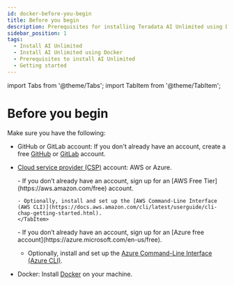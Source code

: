 ```yaml
---
id: docker-before-you-begin
title: Before you begin
description: Prerequisites for installing Teradata AI Unlimited using Docker.
sidebar_position: 1
tags:
  - Install AI Unlimited
  - Install AI Unlimited using Docker
  - Prerequisites to install AI Unlimited
  - Getting started
---
```

import Tabs from '@theme/Tabs';
import TabItem from '@theme/TabItem';

# Before you begin

Make sure you have the following:

- GitHub or GitLab account: If you don't already have an account, create a free [GitHub](https://github.com) or [GitLab](https://gitlab.com) account.

- [Cloud service provider (CSP)](/docs/glossary.md#glo-csp) account: AWS or Azure. 

    <Tabs>
    <TabItem value="aws" label="AWS" default>
      - If you don’t already have an account, sign up for an [AWS Free Tier](https://aws.amazon.com/free) account.
    
      - Optionally, install and set up the [AWS Command-Line Interface (AWS CLI)](https://docs.aws.amazon.com/cli/latest/userguide/cli-chap-getting-started.html).
      </TabItem>

  <TabItem value="azure" label="Azure">
   - If you don’t already have an account, sign up for an [Azure free account](https://azure.microsoft.com/en-us/free). 
   
   - Optionally, install and set up the [Azure Command-Line Interface (Azure CLI)](https://learn.microsoft.com/en-us/cli/azure/get-started-with-azure-cli). 

   
  </TabItem>
    </Tabs>

- Docker: Install [Docker](https://www.docker.com/get-started/) on your machine. 
